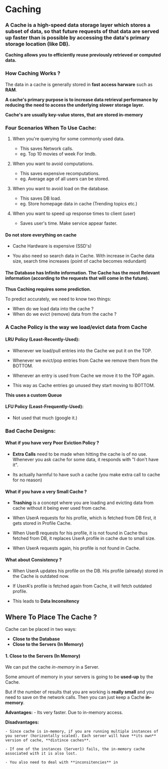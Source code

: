 # Caching 

### A Cache is a high-speed data storage layer which stores a subset of data, so that future requests of that data are served up faster than is possible by accessing the data's primary storage location (like DB).

**Caching allows you to efficiently reuse previously retrieved or computed data.**


### How Caching Works ? 

The data in a cache is generally stored in **fast access harware** such as **RAM**. 

**A cache's primary purpose is to increase data retrieval performance by reducing the need to access the underlying slower storage layer.** 

**Cache's are usually key-value stores, that are stored in-memory**

### Four Scenarios When To Use Cache: 

1. When you're querying for some commonly used data. 
    - This saves Network calls. 
    - eg. Top 10 movies of week For Imdb.

2. When you want to avoid computations. 
    - This saves expensive recomputations. 
    - eg. Average age of all users can be stored. 

3. When you want to avoid load on the database. 
    - This saves DB load. 
    - eg. Store homepage data in cache (Trending topics etc.)

4. When you want to speed up response times to client (user)
    - Saves user's time. Make service appear faster. 


#### Do not store everything on cache

- Cache Hardware is expensive (SSD's)

- You also need so search data in Cache. With increase in Cache data size, search time increases (point of cache becomes redundant)

#### The Database has Infinite information. The Cache has the most Relevant information (according to the requests that will come in the future). 

**Thus Caching requires some prediction.**

To predict accurately, we need to know two things: 

- When do we load data into the cache ?
- When do we evict (remove) data from the cache ?

### A Cache Policy is the way we load/evict data from Cache

#### LRU Policy (Least-Recently-Used):

- Whenever we load/pull entries into the Cache we put it on the TOP. 

- Whenever we evict/pop entries from Cache we remove them from the BOTTOM. 

- Whenever an entry is used from Cache we move it to the TOP again. 

- This way as Cache entries go unused they start moving to BOTTOM. 

**This uses a custom Queue**


#### LFU Policy (Least-Frequently-Used):

- Not used that much (google it.)


### Bad Cache Designs: 

#### What if you have very Poor Eviction Policy ?

- **Extra Calls** need to be made when hitting the cache is of no use. Whenever you ask cache for some data, it responds with "I don't have it". 
    
- Its actually harmful to have such a cache (you make extra call to cache for no reason)


#### What if you have a very Small Cache ?

- **Trashing** is a concept where you are loading and evicting data from cache without it being ever used from cache. 

- When UserA requests for his profile, which is fetched from DB first, it gets stored in Profile Cache. 

- When UserB requests for his profile, it is not found in Cache thus fetched from DB, it replaces UserA profile in cache due to small size. 

- When UserA requests again, his profile is not found in Cache. 


#### What about Consistency ? 

- When UserA updates his profile on the DB. His profile (already) stored in the Cache is outdated now. 

- If UserA's profile is fetched again from Cache, it will fetch outdated profile. 

- This leads to **Data Inconsitency**


## Where To Place The Cache ?

Cache can be placed in two ways: 

- **Close to the Database** 
- **Close to the Servers (In Memory)** 

#### 1. Close to the Servers (In Memory) 

We can put the cache _in-memory_ in a Server.

Some amount of memory in your servers is going to be **used-up** by the Cache.

But if the number of results that you are working is **really small** and you need to save on the network calls. Then you can just keep a Cache **in-memory**.

**Advantages:**
    - Its very faster. Due to in-memory access. 


**Disadvantages:** 

    - Since cache is in-memory, if you are running multiple instances of you server (horizontally scaled). Each server will have **its own** version of cache, **distince caches**.

    - If one of the instances (Server1) fails, the in-memory cache associated with it is also lost.

    - You also need to deal with **inconsitencies** in